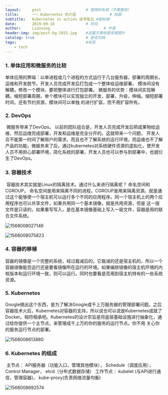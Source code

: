 ```yaml
---
layout:     post   				    # 使用的布局（不需要改）
title:      一: Kubernetes 的介绍 				# 标题 
subtitle:   Kubernetes in action 读书笔记 #副标题
date:       2019-09-10 				# 时间
author:     Liansong 						# 作者
header-img: img/post-bg-2015.jpg 	#这篇文章标题背景图片
catalog: true 						# 是否归档
tags:								#标签
    - tech
---
```



### 1. 单体应用和微服务的比较

​	    单体应用的弊端：以单进程或几个进程的方式运行于几台服务器，部署的周期长，运维和开发脱节，开发人员完成开发后打包成一个整体给运维部署。
 模块间没有解耦，修改一个模块，要把整体进行打包部署。
​     微服务的优势：模块间实现解耦，缩短部署周期，单个模块可以实现独立的开发，部署，升级，伸缩。缩短部署时间。还有节约资源，模块间可以单独
 的进行扩容，而不用扩容所有。

### 2. DevOps 

​	微服务带来了DevOps。 以前的团队组合是，开发人员完成开发后把成果物给运维，然后运维完成部署，开发和运维是完全分开的。这就带来一个问题，
 	开发人员不能第一时间了解用户的需求，而且也不了解系统的运行环境，而运维也不了解产品的功能。微服务来了后，通过kubernetes对系统硬件资源的虚拟化，使开发人员不用担心部署环境，简化系统的部署，开发人员也可以参与到部署中，也就衍生了DevOps。

### 3. 容器技术

​	容器技术其实就是Linux的隔离技术。通过什么来进行隔离呢？ 命名空间和CGROUP。 命名空间是用来隔离不同的进程，CGROUP是用来隔离资源。就是通过这个能够使一个宿主机可以运行多个不同的应用程序。同一个宿主机上的两个应用程序也可以共享文件，如果共用同一个基本镜像，就是共用资源，但是 这一层文件是只读的，如果重写写入，是在基本镜像基础上写入一层文件，容器是用的联合文件系统。

![1568008027146](D:\Users\tmprl6\AppData\Roaming\Typora\typora-user-images\1568008027146.png)

![1568008075823](D:\Users\tmprl6\AppData\Roaming\Typora\typora-user-images\1568008075823.png)



### 4. 容器的移植

​	容器的镜像是一个完整的系统，经过裁减后的。它裁减的还是宿主机的，所以一个容器镜像能否运行还是要看镜像所在运行的环境。如果编排镜像的宿主机环境的内核版本和运行环境一致，则可以运行。同时也要看是否用到宿主机特有的一些系统资源。

### 5. Kubernetes

​	Google搞出这个东西，是为了解决Google成千上万服务器的管理部署问题。之后容器技术火后，Kubernetes对容器的支持，所以说也可以说是Kubernetes成就了Docker。相符相承吧。Kubernetes的设计宗旨是将底层基础设施进行抽象化，通过给你提供一个主节点，来管理成千上万的你的服务的运行节点。你不用 关心你的服务运行节点的部署。

![1568008613880](D:\Users\tmprl6\AppData\Roaming\Typora\typora-user-images\1568008613880.png)



### 6. Kubernetes 的组成

​	主节点： API服务器（功能入口，管理其他模块）， Schedule（调度应用）， Control Manager， etcd（分布式数据存储）
​	工作节点： kubelet (与API进行通信，管理容器)， kube-proxy(负责网络流量均衡)

![1568008692574](D:\Users\tmprl6\AppData\Roaming\Typora\typora-user-images\1568008692574.png)
